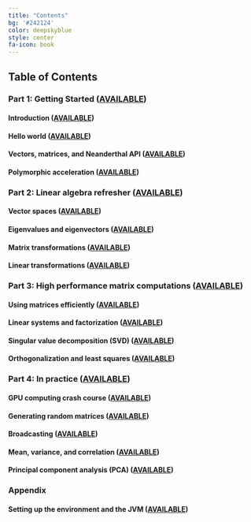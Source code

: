 ```yaml
---
title: "Contents"
bg: '#242124'
color: deepskyblue
style: center
fa-icon: book
---
```

## Table of Contents

### Part 1: Getting Started ([AVAILABLE](https://www.patreon.com/linear_algebra?ref=10))

#### Introduction ([AVAILABLE](https://www.patreon.com/linear_algebra?ref=11))

#### Hello world ([AVAILABLE](https://www.patreon.com/linear_algebra?ref=12))

#### Vectors, matrices, and Neanderthal API ([AVAILABLE](https://www.patreon.com/linear_algebra?ref=13))

#### Polymorphic acceleration ([AVAILABLE](https://www.patreon.com/linear_algebra?ref=14))

### Part 2: Linear algebra refresher ([AVAILABLE](https://www.patreon.com/linear_algebra?ref=20))

#### Vector spaces ([AVAILABLE](https://www.patreon.com/linear_algebra?ref=21))

#### Eigenvalues and eigenvectors ([AVAILABLE](https://www.patreon.com/linear_algebra?ref=22))

#### Matrix transformations ([AVAILABLE](https://www.patreon.com/linear_algebra?ref=23))

#### Linear transformations ([AVAILABLE](https://www.patreon.com/linear_algebra?ref=24))

### Part 3: High performance matrix computations ([AVAILABLE](https://www.patreon.com/linear_algebra?ref=40))

#### Using matrices efficiently ([AVAILABLE](https://www.patreon.com/linear_algebra?ref=41))

#### Linear systems and factorization ([AVAILABLE](https://www.patreon.com/linear_algebra?ref=42))

#### Singular value decomposition (SVD) ([AVAILABLE](https://www.patreon.com/linear_algebra?ref=43))

#### Orthogonalization and least squares ([AVAILABLE](https://www.patreon.com/linear_algebra?ref=44))

### Part 4: In practice ([AVAILABLE](https://www.patreon.com/linear_algebra?ref=50))

#### GPU computing crash course ([AVAILABLE](https://www.patreon.com/linear_algebra?ref=41))

#### Generating random matrices ([AVAILABLE](https://www.patreon.com/linear_algebra?ref=42))

#### Broadcasting ([AVAILABLE](https://www.patreon.com/linear_algebra?ref=43))

#### Mean, variance, and correlation ([AVAILABLE](https://www.patreon.com/linear_algebra?ref=44))

#### Principal component analysis (PCA) ([AVAILABLE](https://www.patreon.com/linear_algebra?ref=45))

### Appendix

#### Setting up the environment and the JVM ([AVAILABLE](https://www.patreon.com/linear_algebra?ref=51))
